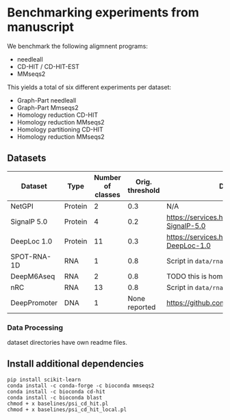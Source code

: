 # Benchmarking experiments from manuscript

We benchmark the following aligmnent programs:  

- needleall
- CD-HIT / CD-HIT-EST
- MMseqs2


This yields a total of six different experiments per dataset:

- Graph-Part needleall
- Graph-Part Mmseqs2
- Homology reduction CD-HIT
- Homology reduction MMseqs2
- Homology partitioning CD-HIT
- Homology reduction MMseqs2

## Datasets

Dataset      | Type    | Number of classes | Orig. threshold | Download link 
-------------|---------|-------------------|-----------------|-----------------
NetGPI       | Protein | 2                 | 0.3             | N/A
SignalP 5.0  | Protein | 4                 | 0.2             | https://services.healthtech.dtu.dk/service.php?SignalP-5.0  
DeepLoc 1.0  | Protein | 11                | 0.3             | https://services.healthtech.dtu.dk/service.php?DeepLoc-1.0
SPOT-RNA-1D  | RNA     | 1                 | 0.8             | Script in `data/rna/SPOT-RNA-1d`
DeepM6Aseq   | RNA     | 2                 | 0.8             | TODO this is homology reduced already
nRC          | RNA     | 13                | 0.8             | Script in `data/rna/nRC/`
DeepPromoter | DNA     | 1                 | None reported   | https://github.com/egochao/DeePromoter

### Data Processing

dataset directories have own readme files.


## Install additional dependencies

```
pip install scikit-learn
conda install -c conda-forge -c bioconda mmseqs2
conda install -c bioconda cd-hit
conda install -c bioconda blast
chmod + x baselines/psi_cd_hit.pl
chmod + x baselines/psi_cd_hit_local.pl
```






